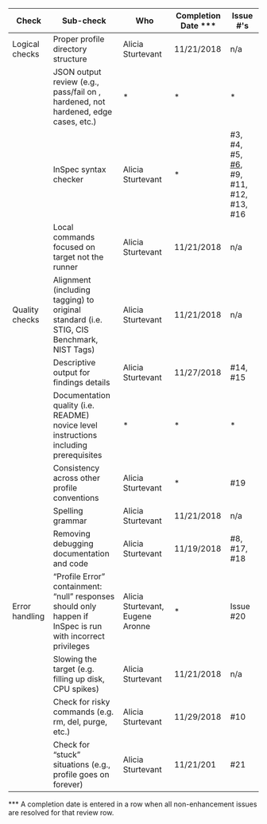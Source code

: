 | Check          | Sub-check                                                                         | Who | Completion Date *** | Issue #'s |
|----------------|-----------------------------------------------------------------------------------|-----|-----------------|-----------|
|Logical checks| Proper profile directory structure							|Alicia Sturtevant|11/21/2018|n/a|
||JSON output review (e.g., pass/fail on ,<br>hardened, not hardened, edge cases, etc.)|*|*|*|
||InSpec syntax checker|Alicia Sturtevant|*|#3, #4, #5, [#6](../issues/6), #9, #11, #12, #13, #16|
||Local commands focused on target not the runner|Alicia Sturtevant|11/21/2018|n/a|
|Quality checks|Alignment (including tagging) to original<br> standard (i.e. STIG, CIS Benchmark, NIST Tags)|Alicia Sturtevant|11/21/2018|n/a|
||Descriptive output for findings details|Alicia Sturtevant|11/27/2018|#14, #15|
||Documentation quality (i.e. README)<br> novice level instructions including prerequisites|*|*|*|
||Consistency across other profile conventions |Alicia Sturtevant|*|#19|
||Spelling grammar|Alicia Sturtevant|11/21/2018|n/a|
||Removing debugging documentation and code|Alicia Sturtevant|11/19/2018|#8, #17, #18|
| Error handling |“Profile Error” containment: “null” responses <br>should only happen if InSpec is run with incorrect privileges|Alicia Sturtevant, Eugene Aronne|*|Issue #20|
||Slowing the target (e.g. filling up disk, CPU spikes)|Alicia Sturtevant|11/21/2018|n/a|
||Check for risky commands (e.g. rm, del, purge, etc.)|Alicia Sturtevant|11/29/2018|#10|
||Check for “stuck” situations (e.g., profile goes on forever)|Alicia Sturtevant|11/21/201|#21|

*** A completion date is entered in a row when all non-enhancement issues are resolved for that review row.

